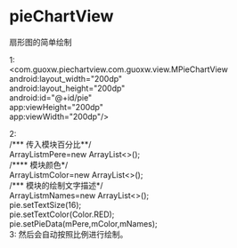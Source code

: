 # pieChartView
扇形图的简单绘制

1:  <br>
<com.guoxw.piechartview.com.guoxw.view.MPieChartView  <br>
        android:layout_width="200dp"     <br>
        android:layout_height="200dp" <br>
        android:id="@+id/pie"<br>
        app:viewHeight="200dp"<br>
        app:viewWidth="200dp"/><br>
        
2:  <br>
     /*** 传入模块百分比**/<br>
    ArrayList<Float>mPere=new ArrayList<>();<br>
    /**** 模块颜色*/<br>
    ArrayList<Integer>mColor=new ArrayList<>();<br>
    /*** 模块的绘制文字描述*/<br>
    ArrayList<String>mNames=new ArrayList<>();<br>
    pie.setTextSize(16);<br>
    pie.setTextColor(Color.RED);<br>
    pie.setPieData(mPere,mColor,mNames);<br>
3: 然后会自动按照比例进行绘制。<br>
